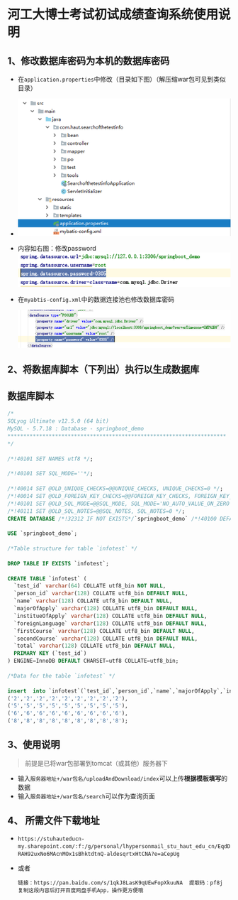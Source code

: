 # 河工大博士考试初试成绩查询系统使用说明

## 1、修改数据库密码为本机的数据库密码

- 在`application.properties`中修改（目录如下图）（解压缩war包可见到类似目录）
- ![1553868833900](images\1553868833900.png)

- 内容如右图：修改password![1553868915139](images\1553868915139.png)

- 在`myabtis-config.xml`中的数据连接池也修改数据库密码

  ![1553869393394](images\1553869393394.png)

## 2、将数据库脚本（下列出）执行以生成数据库

## 数据库脚本

```sql
/*
SQLyog Ultimate v12.5.0 (64 bit)
MySQL - 5.7.18 : Database - springboot_demo
*********************************************************************
*/

/*!40101 SET NAMES utf8 */;

/*!40101 SET SQL_MODE=''*/;

/*!40014 SET @OLD_UNIQUE_CHECKS=@@UNIQUE_CHECKS, UNIQUE_CHECKS=0 */;
/*!40014 SET @OLD_FOREIGN_KEY_CHECKS=@@FOREIGN_KEY_CHECKS, FOREIGN_KEY_CHECKS=0 */;
/*!40101 SET @OLD_SQL_MODE=@@SQL_MODE, SQL_MODE='NO_AUTO_VALUE_ON_ZERO' */;
/*!40111 SET @OLD_SQL_NOTES=@@SQL_NOTES, SQL_NOTES=0 */;
CREATE DATABASE /*!32312 IF NOT EXISTS*/`springboot_demo` /*!40100 DEFAULT CHARACTER SET utf8mb4 */;

USE `springboot_demo`;

/*Table structure for table `infotest` */

DROP TABLE IF EXISTS `infotest`;

CREATE TABLE `infotest` (
  `test_id` varchar(64) COLLATE utf8_bin NOT NULL,
  `person_id` varchar(128) COLLATE utf8_bin DEFAULT NULL,
  `name` varchar(128) COLLATE utf8_bin DEFAULT NULL,
  `majorOfApply` varchar(128) COLLATE utf8_bin DEFAULT NULL,
  `institueOfApply` varchar(128) COLLATE utf8_bin DEFAULT NULL,
  `foreignLanguage` varchar(128) COLLATE utf8_bin DEFAULT NULL,
  `firstCourse` varchar(128) COLLATE utf8_bin DEFAULT NULL,
  `secondCourse` varchar(128) COLLATE utf8_bin DEFAULT NULL,
  `total` varchar(128) COLLATE utf8_bin DEFAULT NULL,
  PRIMARY KEY (`test_id`)
) ENGINE=InnoDB DEFAULT CHARSET=utf8 COLLATE=utf8_bin;

/*Data for the table `infotest` */

insert  into `infotest`(`test_id`,`person_id`,`name`,`majorOfApply`,`institueOfApply`,`foreignLanguage`,`firstCourse`,`secondCourse`,`total`) values 
('2','2','2','2','2','2','2','2','2'),
('5','5','5','5','5','5','5','5','5'),
('6','6','6','6','6','6','6','6','6'),
('8','8','8','8','8','8','8','8','8');

```

## 3、使用说明

> 前提是已将war包部署到tomcat（或其他）服务器下

- 输入`服务器地址+/war包名/uploadAndDownload/index`可以上传**根据模板填写**的数据
- 输入`服务器地址+/war包名/search`可以作为查询页面

## 4、 所需文件下载地址

- `https://stuhauteducn-my.sharepoint.com/:f:/g/personal/lhypersonmail_stu_haut_edu_cn/EqdDRAH92uxNo6MAcnMOx1sBhktdtnQ-aldesqrtxHtCNA?e=aCepUg`

- 或者

  `链接：https://pan.baidu.com/s/1qkJ8LasK9qUEwFopXkuuNA 
  提取码：pf8j 
  复制这段内容后打开百度网盘手机App，操作更方便哦`
